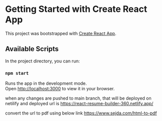 # Getting Started with Create React App

This project was bootstrapped with [Create React App](https://github.com/facebook/create-react-app).

## Available Scripts

In the project directory, you can run:

### `npm start`

Runs the app in the development mode.\
Open [http://localhost:3000](http://localhost:3000) to view it in your browser.

when any changes are pushed to main branch, that will be deployed on netilify and deployed url is
https://react-resume-builder-360.netlify.app/

convert the url to pdf using below link
https://www.sejda.com/html-to-pdf
